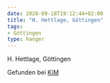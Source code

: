 ```yaml
---
date: 2020-09-18T19:12:44+02:00
title: "H. Hettlage, Göttingen"
tags:
- Göttingen
type: hanger
---
```

H. Hettlage, Göttingen

<div class="source">Gefunden bei <a href="https://www.neue-arbeit-brockensammlung.de/geschaefte/zweigstelle-kim/">KiM</a></div>
